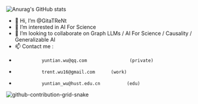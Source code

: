 ![Anurag's GitHub stats](https://github-readme-stats.vercel.app/api?username=GitaTReNt)


- 👋 Hi, I’m @GitaTReNt
- 👀 I’m interested in AI For Science
- 💞️ I’m looking to collaborate on Graph LLMs / AI For Science / Causality / Generalizable AI
- 📫 Contact me :
-               yuntian.wu@qq.com                (private)
-               trent.wu16@gmail.com      (work)
-               yuntian_wu@hust.edu.cn          (edu)

<!---
GitaTReNt/GitaTReNt is a ✨ special ✨ repository because its `README.md` (this file) appears on your GitHub profile.
You can click the Preview link to take a look at your changes.
--->


![github-contribution-grid-snake](https://user-images.githubusercontent.com/90142173/154796318-e529fdc7-2132-4ce7-8417-06b71cf02506.svg)
